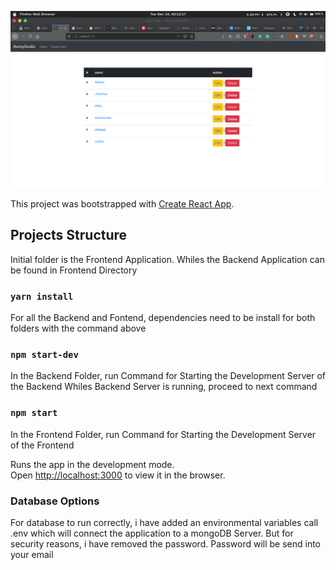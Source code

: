 ![alt text](https://github.com/Aubynj/ChallengeBunnyStudio/blob/master/screenshot.png)

This project was bootstrapped with [Create React App](https://github.com/facebook/create-react-app).

## Projects Structure

Initial folder is the Frontend Application. Whiles the Backend Application can be found in Frontend Directory

### `yarn install`
For all the Backend and Fontend, dependencies need to be install for both folders with the command above

### `npm start-dev`
In the Backend Folder, run Command for Starting the Development Server of the Backend
Whiles Backend Server is running, proceed to next command

### `npm start`
In the Frontend Folder, run Command for Starting the Development Server of the Frontend

Runs the app in the development mode.<br />
Open [http://localhost:3000](http://localhost:3000) to view it in the browser.

### Database Options
For database to run correctly, i have added an environmental variables call .env which will connect the
application to a mongoDB Server.
But for security reasons, i have removed the password. Password will be send into your email
